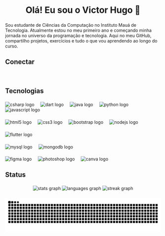 <h1 align="center">Olá! Eu sou o Victor Hugo 👋</h1>

###

<p align="left">Sou estudante de Ciências da Computação no Instituto Mauá de Tecnologia. Atualmente estou no meu primeiro ano e começando minha jornada no universo da programação e tecnologia. Aqui no meu GitHub, compartilho projetos, exercícios e tudo o que vou aprendendo ao longo do curso.</p>

###

<h2 align="left">Conectar</h4>

###

<div align="left">
  <a href="mailto:victorhotpinho7@gmail.com" target="_blank"><img src="https://img.shields.io/badge/Gmail-D14836?style=for-the-badge&logo=gmail&logoColor=white" alt=""></a>
  <a href="https://www.linkedin.com/in/victor-hugo-pinho-38306730b/" target="_blank"><img src="https://img.shields.io/badge/LinkedIn-0077B5?style=for-the-badge&logo=linkedin&logoColor=white" alt=""></a>
  <a href="#" target="_blank"><img src="https://img.shields.io/badge/website-000000?style=for-the-badge&logo=About.me&logoColor=white" alt=""></a>
  <!-- http://portifoliovictor.s3-website-sa-east-1.amazonaws.com/ -->
</div>

###

<!-- <h2 align="left">Portifólio</h4> -->


###

<!-- <h2 align="left">Languages</h4> -->
<h2 align="left">Tecnologias</h4>

###

<div align="left">
  <img src="https://cdn.jsdelivr.net/gh/devicons/devicon/icons/csharp/csharp-original.svg" height="40" alt="csharp logo"  />
  <img width="12" />
  <img src="https://cdn.jsdelivr.net/gh/devicons/devicon/icons/dart/dart-original.svg" height="40" alt="dart logo"  />
  <img width="12" />
  <img src="https://cdn.jsdelivr.net/gh/devicons/devicon/icons/java/java-original.svg" height="40" alt="java logo"  />
  <img width="12" />
  <img src="https://cdn.jsdelivr.net/gh/devicons/devicon/icons/python/python-original.svg" height="40" alt="python logo"  />
  <img width="12" />
  <img src="https://skillicons.dev/icons?i=js" height="40" alt="javascript logo"  />
</div>

###

<!-- <h2 align="left">Web</h4> -->

###

<div align="left">
  <img src="https://cdn.jsdelivr.net/gh/devicons/devicon/icons/html5/html5-original.svg" height="40" alt="html5 logo"  />
  <img width="12" />
  <img src="https://cdn.jsdelivr.net/gh/devicons/devicon/icons/css3/css3-original.svg" height="40" alt="css3 logo"  />
  <img width="12" />
  <img src="https://cdn.jsdelivr.net/gh/devicons/devicon/icons/bootstrap/bootstrap-original.svg" height="40" alt="bootstrap logo"  />
  <img width="12" />
  <img src="https://cdn.jsdelivr.net/gh/devicons/devicon/icons/nodejs/nodejs-original.svg" height="40" alt="nodejs logo"  />
</div>

###

<!-- <h2 align="left">Mobile</h4> -->

###

<div align="left">
  <img src="https://cdn.jsdelivr.net/gh/devicons/devicon/icons/flutter/flutter-original.svg" height="40" alt="flutter logo"  />
</div>

###

<!-- <h2 align="left">Database</h4> -->

###

<div align="left">
  <img src="https://cdn.jsdelivr.net/gh/devicons/devicon/icons/mysql/mysql-original.svg" height="40" alt="mysql logo"  />
  <img width="12" />
  <img src="https://cdn.jsdelivr.net/gh/devicons/devicon/icons/mongodb/mongodb-original.svg" height="40" alt="mongodb logo"  />
</div>

###

<!-- <h2 align="left">Design</h4> -->

###

<div align="left">
  <img src="https://skillicons.dev/icons?i=figma" height="40" alt="figma logo"  />
  <img width="12" />
  <img src="https://cdn.simpleicons.org/adobephotoshop/31A8FF" height="40" alt="photoshop logo"  />
  <img width="12" />
  <img src="https://cdn.jsdelivr.net/gh/devicons/devicon/icons/canva/canva-original.svg" height="40" alt="canva logo"  />
</div>

###

<h2 align="left">Status</h2>

###

<div align="center">
  <img src="https://github-readme-stats.vercel.app/api?username=VictorHugo-7&hide_title=false&hide_rank=true&show_icons=true&include_all_commits=true&count_private=true&disable_animations=false&theme=github_dark&locale=en&hide_border=true&order=1" height="132" alt="stats graph"  />
  <img src="https://github-readme-stats.vercel.app/api/top-langs?username=VictorHugo-7&locale=en&hide_title=false&layout=compact&card_width=320&langs_count=6&theme=github_dark&hide_border=true&order=2" height="132" alt="languages graph"  />
  <img src="https://streak-stats.demolab.com?user=VictorHugo-7&locale=en&mode=daily&theme=github_dark&hide_border=true&border_radius=5&order=3" height="132" alt="streak graph"  />
</div>

###

<picture>
    <source media" (prefers-color-scheme: dark)"
        srcset="https://raw.githubusercontent.com/victorhugo-7/victorhugo-7/output/github-contribution-grid-snake-dark.svg">
    <source media="(prefers-color-scheme: light)"
        srcset="https://raw.githubusercontent.com/victorhugo-7/victorhugo-7/output/github-contribution-grid-snake.svg">
    <img alt="github contribution grid snake animation"
        src="https://raw.githubusercontent.com/victorhugo-7/victorhugo-7/output/github-contribution-grid-snake.svg">
</picture>
<br><br>
